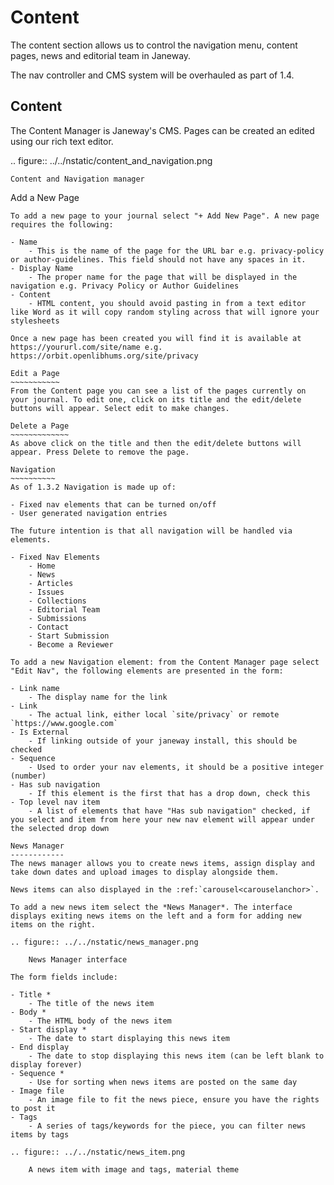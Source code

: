 Content
=======
The content section allows us to control the navigation menu, content pages, news and editorial team in Janeway.

The nav controller and CMS system will be overhauled as part of 1.4.

Content
-------
The Content Manager is Janeway's CMS. Pages can be created an edited using our rich text editor.

.. figure:: ../../nstatic/content_and_navigation.png

    Content and Navigation manager

Add a New Page
~~~~~~~~~~~~~~
To add a new page to your journal select "+ Add New Page". A new page requires the following:

- Name
    - This is the name of the page for the URL bar e.g. privacy-policy or author-guidelines. This field should not have any spaces in it.
- Display Name
    - The proper name for the page that will be displayed in the navigation e.g. Privacy Policy or Author Guidelines
- Content
    - HTML content, you should avoid pasting in from a text editor like Word as it will copy random styling across that will ignore your stylesheets
    
Once a new page has been created you will find it is available at https://yoururl.com/site/name e.g. https://orbit.openlibhums.org/site/privacy

Edit a Page
~~~~~~~~~~~
From the Content page you can see a list of the pages currently on your journal. To edit one, click on its title and the edit/delete buttons will appear. Select edit to make changes.

Delete a Page
~~~~~~~~~~~~~
As above click on the title and then the edit/delete buttons will appear. Press Delete to remove the page.

Navigation
~~~~~~~~~~
As of 1.3.2 Navigation is made up of:

- Fixed nav elements that can be turned on/off
- User generated navigation entries

The future intention is that all navigation will be handled via elements.

- Fixed Nav Elements
    - Home
    - News
    - Articles
    - Issues
    - Collections
    - Editorial Team
    - Submissions
    - Contact
    - Start Submission
    - Become a Reviewer
    
To add a new Navigation element: from the Content Manager page select "Edit Nav", the following elements are presented in the form:

- Link name
    - The display name for the link
- Link
    - The actual link, either local `site/privacy` or remote `https://www.google.com`
- Is External
    - If linking outside of your janeway install, this should be checked
- Sequence
    - Used to order your nav elements, it should be a positive integer (number)
- Has sub navigation
    - If this element is the first that has a drop down, check this
- Top level nav item
    - A list of elements that have "Has sub navigation" checked, if you select and item from here your new nav element will appear under the selected drop down

News Manager
------------
The news manager allows you to create news items, assign display and take down dates and upload images to display alongside them.

News items can also displayed in the :ref:`carousel<carouselanchor>`.

To add a new news item select the *News Manager*. The interface displays exiting news items on the left and a form for adding new items on the right.

.. figure:: ../../nstatic/news_manager.png

    News Manager interface
    
The form fields include:

- Title *
    - The title of the news item
- Body *
    - The HTML body of the news item
- Start display *
    - The date to start displaying this news item
- End display
    - The date to stop displaying this news item (can be left blank to display forever)
- Sequence *
    - Use for sorting when news items are posted on the same day
- Image file
    - An image file to fit the news piece, ensure you have the rights to post it
- Tags
    - A series of tags/keywords for the piece, you can filter news items by tags

.. figure:: ../../nstatic/news_item.png

    A news item with image and tags, material theme